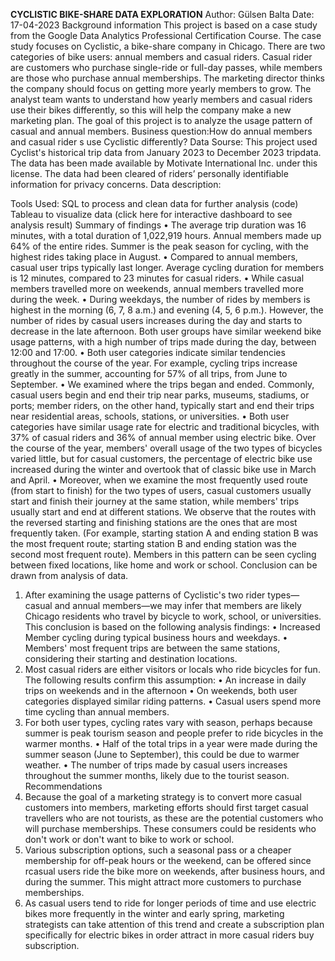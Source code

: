 	
**CYCLISTIC BIKE-SHARE DATA EXPLORATION**
Author: Gülsen Balta Date: 17-04-2023
Background information
This project is based on a case study from the Google Data Analytics Professional Certification Course. The case study focuses on Cyclistic, a bike-share company in Chicago. There are two categories of bike users: annual members and casual riders.  Casual rider are customers who purchase single-ride or full-day passes, while members are those who purchase annual memberships. The marketing director thinks the company should focus on getting more yearly members to grow.  The analyst team wants to understand how yearly members and casual riders use their bikes differently, so this will help the company make a new marketing plan. The goal of this project is to analyze the usage pattern of casual and annual members.
Business question:How do annual members and casual rider s use Cyclistic differently?
Data Sourse: This project used Cyclist's historical trip data from January 2023 to December 2023 tripdata. The data has been made available by Motivate International Inc. under this license. The data had been cleared of riders’ personally identifiable information for privacy concerns.
Data description:

Tools Used: 
SQL to process and clean data for further analysis (code)
Tableau to visualize data (click here for interactive dashboard to see analysis result)
Summary of findings
•	The average trip duration was 16 minutes, with a total duration of 1,022,919 hours. Annual members made up 64% of the entire rides. Summer is the peak season for cycling, with the highest rides taking place in August.
•	Compared to annual members, casual user trips typically last longer. Average cycling duration for members is 12 minutes, compared to 23 minutes for casual riders.
•	While casual members travelled more on weekends, annual members travelled more during the week.
•	During weekdays, the number of rides by members is highest in the morning (6, 7, 8 a.m.) and evening (4, 5, 6 p.m.). However, the number of rides by casual users increases during the day and starts to decrease in the late afternoon. Both user groups have similar weekend bike usage patterns, with a high number of trips made during the day, between 12:00 and 17:00.
•	 Both user categories indicate similar tendencies throughout the course of the year. For example, cycling trips increase greatly in the summer, accounting for 57% of all trips, from June to September. 
•	We examined where the trips began and ended. Commonly, casual users begin and end their trip near parks, museums, stadiums, or ports; member riders, on the other hand, typically start and end their trips near residential areas, schools, stations, or universities.
•	Both user categories have similar usage rate for electric and traditional bicycles, with 37% of casual riders and 36% of annual member using electric bike. Over the course of the year, members' overall usage of the two types of bicycles varied little, but for casual customers, the percentage of electric bike use increased during the winter and overtook that of classic bike use in March and April.
•	Moreover, when we examine the most frequently used route (from start to finish) for the two types of users, casual customers usually start and finish their journey at the same station, while members' trips usually start and end at different stations. We observe that the routes with the reversed starting and finishing stations are the ones that are most frequently taken. (For example, starting station A and ending station B was the most frequent route; starting station B and ending station was the second most frequent route). Members in this pattern can be seen cycling between fixed locations, like home and work or school.
Conclusion can be drawn from analysis of data.
1.	After examining the usage patterns of Cyclistic's two rider types—casual and annual members—we may infer that members are likely Chicago residents who travel by bicycle to work, school, or universities. This conclusion is based on the following analysis findings:
•	Increased Member cycling during typical business hours and weekdays.
•	Members' most frequent trips are between the same stations, considering their starting and destination locations.
2.	Most casual riders are either visitors or locals who ride bicycles for fun. The following results confirm this assumption:
•	An increase in daily trips on weekends and in the afternoon 
•	On weekends, both user categories displayed similar riding patterns. 
•	Casual users spend more time cycling than annual members.
3.	For both user types, cycling rates vary with season, perhaps because summer is peak tourism season and people prefer to ride bicycles in the warmer months.
•	Half of the total trips in a year were made during the summer season (June to September), this could be due to warmer weather.
•	The number of trips made by casual users increases throughout the summer months, likely due to the tourist season.
Recommendations
1.	Because the goal of a marketing strategy is to convert more casual customers into members, marketing efforts should first target casual travellers who are not tourists, as these are the potential customers who will purchase memberships. These consumers could be residents who don't work or don't want to bike to work or school.
2.	Various subscription options, such a seasonal pass or a cheaper membership for off-peak hours or the weekend, can be offered since rcasual users ride the bike more on weekends, after business hours, and during the summer. This might attract more customers to purchase memberships. 
3.	As casual users tend to ride for longer periods of time and use electric bikes more frequently in the winter and early spring, marketing strategists can take attention of this trend and create a subscription plan specifically for electric bikes in order attract in more casual riders buy subscription.

  
